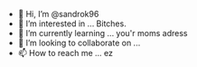 - 👋 Hi, I’m @sandrok96
- 👀 I’m interested in ... Bitches. 
- 🌱 I’m currently learning ... you'r moms adress
- 💞️ I’m looking to collaborate on ...
- 📫 How to reach me ... ez

<!---
sandrok96/sandrok96 is a ✨ special ✨ repository because its `README.md` (this file) appears on your GitHub profile.
You can click the Preview link to take a look at your changes.
--->
